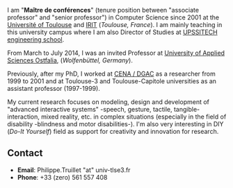 I am "**Maître de conférences**" (tenure position between "associate professor" and "senior professor") in Computer Science since 2001 at the [Université of Toulouse](https://www.univ-tlse3.fr) and [IRIT](https://www.irit.fr) (*Toulouse, France*). I am mainly teaching in this university campus where I am also Director of Studies at [UPSSITECH engineering school](https://www.upssitech.eu).

From March to July 2014, I was an invited Professor at [University of Applied Sciences Ostfalia](https://www.ostfalia.de/cms/en), (*Wolfenbüttel, Germany*).

Previously, after my PhD, I worked at [CENA / DGAC](https://fr.wikipedia.org/wiki/Centre_d%27%C3%A9tudes_de_la_navigation_a%C3%A9rienne) as a researcher from 1999 to 2001 and at Toulouse-3 and Toulouse-Capitole universities as an assistant professor (1997-1999).

My current research focuses on modeling, design and development of "advanced interactive systems" -speech, gesture, tactile, tangible- interaction, mixed reality, etc. in complex situations (especially in the field of disability -blindness and motor disabilities-). I'm also very interesting in DIY (*Do-It Yourself*) field as support for creativity and innovation for research.

##  Contact

* **Email**: Philippe.Truillet "at" univ-tlse3.fr
* **Phone**: +33 (zero) 561 557 408
